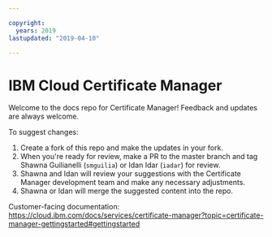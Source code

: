 ```yaml
---

copyright:
  years: 2019
lastupdated: "2019-04-10"

---
```



# IBM Cloud Certificate Manager

Welcome to the docs repo for Certificate Manager! Feedback and updates are always welcome.



To suggest changes:

1. Create a fork of this repo and make the updates in your fork.
2. When you're ready for review, make a PR to the master branch and tag Shawna Guilianelli (`smguilia`) or Idan Idar (`iadar`) for review.
3. Shawna and Idan will review your suggestions with the Certificate Manager development team and make any necessary adjustments.
4. Shawna or Idan will merge the suggested content into the repo.

Customer-facing documentation: https://cloud.ibm.com/docs/services/certificate-manager?topic=certificate-manager-gettingstarted#gettingstarted







